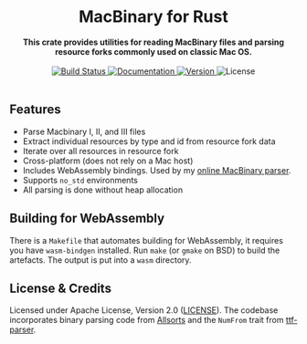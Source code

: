 <h1 align="center">
  MacBinary for Rust
</h1>

<div align="center">
  <strong>This crate provides utilities for reading MacBinary files and parsing resource forks commonly used on classic Mac OS.</strong>
</div>

<br>

<div align="center">
  <a href="https://cirrus-ci.com/github/wezm/macbinary">
    <img src="https://api.cirrus-ci.com/github/wezm/macbinary.svg" alt="Build Status">
  </a>
  <a href="https://docs.rs/macbinary">
    <img src="https://docs.rs/macbinary/badge.svg" alt="Documentation">
  </a>
  <a href="https://crates.io/crates/macbinary">
    <img src="https://img.shields.io/crates/v/macbinary.svg" alt="Version">
  </a>
  <img src="https://img.shields.io/crates/l/macbinary.svg" alt="License">
</div>

<br>

Features
--------

* Parse Macbinary I, II, and III files
* Extract individual resources by type and id from resource fork data
* Iterate over all resources in resource fork
* Cross-platform (does not rely on a Mac host)
* Includes WebAssembly bindings. Used by my [online MacBinary parser][7bit-macbinary].
* Supports `no_std` environments
* All parsing is done without heap allocation

Building for WebAssembly
------------------------

There is a `Makefile` that automates building for WebAssembly, it requires you have
`wasm-bindgen` installed. Run `make` (or `gmake` on BSD) to build the artefacts.
The output is put into a `wasm` directory.

License & Credits
-----------------

Licensed under Apache License, Version 2.0 ([LICENSE](LICENSE)). The codebase incorporates
binary parsing code from [Allsorts](https://github.com/yeslogic/allsorts) and the
`NumFrom` trait from [ttf-parser].

[7bit-macbinary]: https://7bit.org/macbinary/
[ttf-parser]: https://github.com/RazrFalcon/ttf-parser/blob/eb6823889302cc55d40ae09c583c5f51324bdf44/src/parser.rs#L160
